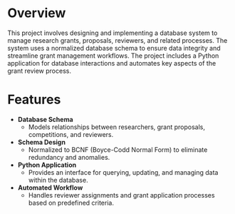 # Overview
This project involves designing and implementing a database system to manage research grants, proposals, reviewers, and related processes. The system uses a normalized database schema to ensure data integrity and streamline grant management workflows. The project includes a Python application for database interactions and automates key aspects of the grant review process.
# Features
- **Database Schema**
    - Models relationships between researchers, grant proposals, competitions, and reviewers.
- **Schema Design**
    - Normalized to BCNF (Boyce-Codd Normal Form) to eliminate redundancy and anomalies.
- **Python Application**
    - Provides an interface for querying, updating, and managing data within the database.
- **Automated Workflow**
    - Handles reviewer assignments and grant application processes based on predefined criteria.

